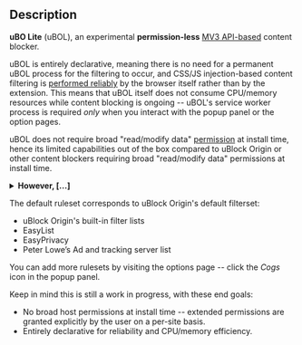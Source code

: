 ## Description

**uBO Lite** (uBOL), an experimental **permission-less** [MV3 API-based](https://developer.chrome.com/docs/extensions/mv3/intro/) content blocker.

uBOL is entirely declarative, meaning there is no need for a permanent uBOL process for the filtering to occur, and CSS/JS injection-based content filtering is [performed reliably](https://developer.chrome.com/docs/extensions/reference/scripting/#method-registerContentScripts) by the browser itself rather than by the extension. This means that uBOL itself does not consume CPU/memory resources while content blocking is ongoing -- uBOL's service worker process is required _only_ when you interact with the popup panel or the option pages.

uBOL does not require broad "read/modify data" [permission](https://developer.chrome.com/docs/extensions/mv3/declare_permissions/) at install time, hence its limited capabilities out of the box compared to uBlock Origin or other content blockers requiring broad "read/modify data" permissions at install time. <details><summary>**However, [...]**</summary>
 uBOL allows you to *explicitly* grant extended permissions on specific sites of your choice so that it can better filter on those sites using declarative cosmetic and scriptlet injections.

To grant extended permissions on a given site, open the popup panel and click the _Sun_ icon:

![uBOL's popup panel: no permission](https://user-images.githubusercontent.com/585534/191071717-2b13b931-ecc8-4d12-a35d-4b2af251f758.png)

The browser will then warn you about the effects of granting the additional permissions requested by the extension on the current site, and you will have to tell the browser whether you accept or decline the request:

![uBOL's popup panel: browser warning](https://user-images.githubusercontent.com/585534/191071828-1d4cb8d2-001f-4cb2-aef8-18fe637a578a.png)

If you accept uBOL's request for additional permissions on the current site, it will be able to better filter content for the current site:

![uBOL's popup panel: permissions to inject content](https://user-images.githubusercontent.com/585534/191071768-836daa7a-43fc-4823-a19d-bfb115b32305.png)

When the _Sun_ icon is blue, this means you explicitly granted extended permissions on the current site. The badge number beside the _Sun_ icon represents the number of distinct CSS/JS resources which can/will be injected on the current site, leading to better content filtering on that site.

You can revoke formerly granted extended permissions by simply clicking the _Sun_ icon again. You can view/manage all the sites for which you granted extended permissions by clicking the "Details" button of uBOL's card in your browser's extensions page.
</details>

The default ruleset corresponds to uBlock Origin's default filterset:

- uBlock Origin's built-in filter lists
- EasyList
- EasyPrivacy
- Peter Lowe’s Ad and tracking server list

You can add more rulesets by visiting the options page -- click the _Cogs_ icon in the popup panel.

Keep in mind this is still a work in progress, with these end goals:
- No broad host permissions at install time -- extended permissions are granted explicitly by the user on a per-site basis.
- Entirely declarative for reliability and CPU/memory efficiency.
